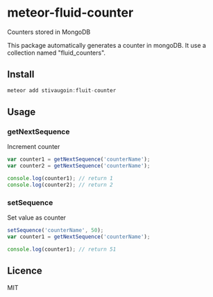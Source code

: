 # meteor-fluid-counter
Counters stored in MongoDB

This package automatically generates a counter in mongoDB. It use a collection named "fluid_counters".

## Install
``` js
meteor add stivaugoin:fluit-counter
```

## Usage
### getNextSequence
Increment counter
``` js
var counter1 = getNextSequence('counterName');
var counter2 = getNextSequence('counterName');

console.log(counter1); // return 1
console.log(counter2); // return 2
```
### setSequence
Set value as counter
``` js
setSequence('counterName', 50);
var counter1 = getNextSequence('counterName');

console.log(counter1); // return 51
```
## Licence
MIT
